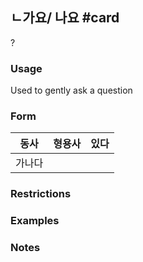 ## ㄴ가요/ 나요 #card
?
### Usage
Used to gently ask a question
### Form
| 동사  | 형용사 | 있다  |
| --- | --- | --- |
| 가나다 |     |     |
### Restrictions
### Examples
### Notes
